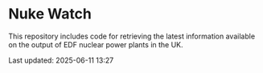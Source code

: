 # Nuke Watch

This repository includes code for retrieving the latest information available on the output of EDF nuclear power plants in the UK.

Last updated: 2025-06-11 13:27
